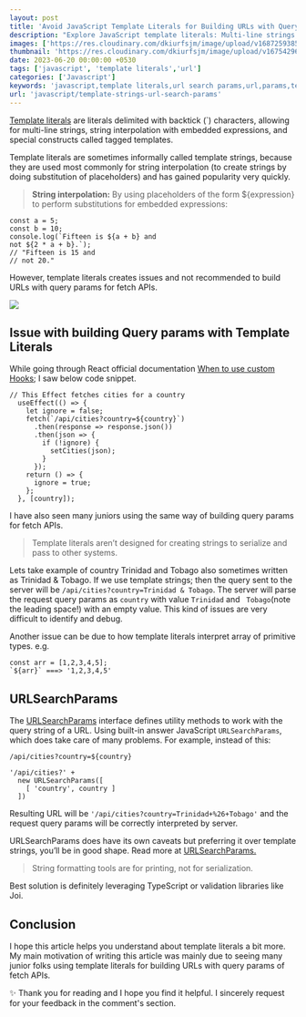 ```yaml
---
layout: post
title: 'Avoid JavaScript Template Literals for Building URLs with Query Params'
description: "Explore JavaScript template literals: Multi-line strings and string interpolation using backticks. Learn about this popular feature for flexible text handling"
images: ['https://res.cloudinary.com/dkiurfsjm/image/upload/v1687259385/ts_url_jydkn8.png']
thumbnail: 'https://res.cloudinary.com/dkiurfsjm/image/upload/v1675429691/JavaScript_v4qblf.jpg'
date: 2023-06-20 00:00:00 +0530
tags: ['javascript', 'template literals','url']
categories: ['Javascript']
keywords: 'javascript,template literals,url search params,url,params,template strings,strings,query,query params'
url: 'javascript/template-strings-url-search-params'
---
```


[Template literals](https://developer.mozilla.org/en-US/docs/Web/JavaScript/Reference/Template_literals) are literals delimited with backtick (`) characters, allowing for multi-line strings, string interpolation with embedded expressions, and special constructs called tagged templates.

Template literals are sometimes informally called template strings, because they are used most commonly for string interpolation (to create strings by doing substitution of placeholders) and has gained popularity very quickly.

> **String interpolation:** By using placeholders of the form ${expression} to perform  substitutions for embedded expressions:

```
const a = 5;
const b = 10;
console.log(`Fifteen is ${a + b} and
not ${2 * a + b}.`);
// "Fifteen is 15 and
// not 20."
```

However, template literals creates issues and not recommended to build URLs with query params for fetch APIs.

![](https://res.cloudinary.com/dkiurfsjm/image/upload/v1687259385/ts_url_jydkn8.png)

## Issue with building Query params with Template Literals

While going through React official documentation [When to use custom Hooks](https://react.dev/learn/reusing-logic-with-custom-hooks#when-to-use-custom-hooks); I saw below code snippet.

```
// This Effect fetches cities for a country
  useEffect(() => {
    let ignore = false;
    fetch(`/api/cities?country=${country}`)
      .then(response => response.json())
      .then(json => {
        if (!ignore) {
          setCities(json);
        }
      });
    return () => {
      ignore = true;
    };
  }, [country]);
```

I have also seen many juniors using the same way of building query params for fetch APIs.

> Template literals aren’t designed for creating strings to serialize and pass to other systems.

Lets take example of country Trinidad and Tobago also sometimes written as Trinidad & Tobago. If we use template strings; then the query sent to the server will be `/api/cities?country=Trinidad & Tobago`. The server will parse the request query params as `country` with value `Trinidad` and ` Tobago`(note the leading space!) with an empty value. This kind of issues are very difficult to identify and debug.

Another issue can be due to how template literals interpret array of primitive types. e.g.

```
const arr = [1,2,3,4,5];
`${arr}` ===> '1,2,3,4,5'
```

## URLSearchParams

The [URLSearchParams](https://developer.mozilla.org/en-US/docs/Web/API/URLSearchParams) interface defines utility methods to work with the query string of a URL. Using built-in answer JavaScript `URLSearchParams`, which does take care of many problems. For example, instead of this:

`/api/cities?country=${country}`

```
'/api/cities?' +
  new URLSearchParams([
    [ 'country', country ]
  ])

```

Resulting URL will be `'/api/cities?country=Trinidad+%26+Tobago'` and the request query params will be correctly interpreted by server.

URLSearchParams does have its own caveats but preferring it over template strings, you’ll be in good shape. Read more at [URLSearchParams.](https://developer.mozilla.org/en-US/docs/Web/API/URLSearchParams#preserving_plus_signs) 

> String formatting tools are for printing, not for serialization.

Best solution is definitely leveraging TypeScript or validation libraries like Joi.

## Conclusion

I hope this article helps you understand about template literals a bit more. My main motivation of writing this article was mainly due to seeing many junior folks using template literals for building URLs with query params of fetch APIs.

✨ Thank you for reading and I hope you find it helpful. I sincerely request for your feedback in the comment's section.

